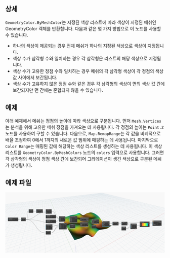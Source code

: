 ## 상세
`GeometryColor.ByMeshColor`는 지정된 색상 리스트에 따라 색상이 지정된 메쉬인 GeometryColor 객체를 반환합니다. 다음과 같은 몇 가지 방법으로 이 노드를 사용할 수 있습니다.

- 하나의 색상이 제공되는 경우 전체 메쉬가 하나의 지정된 색상으로 색상이 지정됩니다.
- 색상 수가 삼각형 수와 일치하는 경우 각 삼각형은 리스트의 해당 색상으로 지정됩니다.
- 색상 수가 고유한 정점 수와 일치하는 경우 메쉬의 각 삼각형 색상이 각 정점의 색상 값 사이에서 보간됩니다.
- 색상 수가 고유하지 않은 정점 수와 같은 경우 각 삼각형의 색상이 면의 색상 값 간에 보간되지만 면 간에는 혼합되지 않을 수 있습니다.

## 예제

아래 예제에서 메쉬는 정점의 높이에 따라 색상으로 구분됩니다. 먼저 `Mesh.Vertices`는 분석을 위해 고유한 메쉬 정점을 가져오는 데 사용됩니다. 각 정점의 높이는 `Point.Z` 노드를 사용하여 구할 수 있습니다. 다음으로, `Map.RemapRange`는 각 값을 비례적으로 배율 조정하여 0에서 1까지의 새로운 값 범위에 매핑하는 데 사용됩니다. 마지막으로 `Color Range`는 매핑된 값에 해당하는 색상 리스트를 생성하는 데 사용됩니다. 이 색상 리스트를 `GeometryColor.ByMeshColors` 노드의 `colors` 입력으로 사용합니다. 그러면 각 삼각형의 색상이 정점 색상 간에 보간되어 그라데이션이 생긴 색상으로 구분된 메쉬가 생성됩니다.

## 예제 파일

![Example](./Modifiers.GeometryColor.ByMeshColors_img.jpg)
